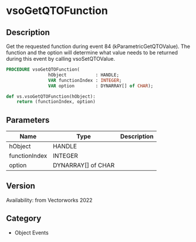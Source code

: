 # vsoGetQTOFunction

## Description
Get the requested function during event 84 (kParametricGetQTOValue). The function and the option will determine what value needs to be returned during this event by calling vsoSetQTOValue.

```pascal
PROCEDURE vsoGetQTOFunction(
				hObject           : HANDLE;
				VAR functionIndex : INTEGER;
				VAR option        : DYNARRAY[] of CHAR);
```

```python
def vs.vsoGetQTOFunction(hObject):
    return (functionIndex, option)
```

## Parameters
|Name|Type|Description|
|---|---|---|
|hObject|HANDLE|   |
|functionIndex|INTEGER|   |
|option|DYNARRAY[] of CHAR|   |

## Version
Availability: from Vectorworks 2022

## Category
* Object Events


